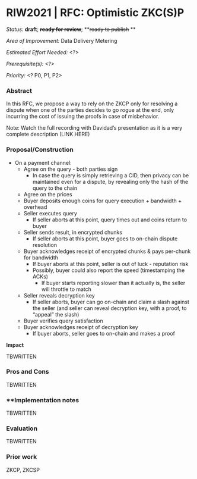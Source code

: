# RIW2021 | RFC: Optimistic ZKC(S)P

_Status:_ **draft**; **~~ready for review~~**; **~~ready to publish~~ **

_Area of Improvement:_ Data Delivery Metering

_Estimated Effort Needed:_ &lt;?>

_Prerequisite(s):_ &lt;?>

_Priority:_ &lt;? P0, P1, P2>


### Abstract

In this RFC, we propose a way to rely on the ZKCP only for resolving a dispute when one of the parties decides to go rogue at the end, only incurring the cost of issuing the proofs in case of misbehavior.

Note: Watch the full recording with Davidad’s presentation as it is a very complete description (LINK HERE)

### **Proposal/Construction**

*   On a payment channel:
    *   Agree on the query - both parties sign
        *   In case the query is simply retrieving a CID, then privacy can be maintained even for a dispute, by revealing only the hash of the query to the chain
    *   Agree on the prices
    *   Buyer deposits enough coins for query execution + bandwidth + overhead
    *   Seller executes query
        *   If seller aborts at this point, query times out and coins return to buyer
    *   Seller sends result, in encrypted chunks
        *   If seller aborts at this point, buyer goes to on-chain dispute resolution
    *   Buyer acknowledges receipt of encrypted chunks & pays per-chunk for bandwidth
        *   If buyer aborts at this point, seller is out of luck - reputation risk
        *   Possibly, buyer could also report the speed (timestamping the ACKs)
            *   If buyer starts reporting slower than it actually is, the seller will throttle to match
    *   Seller reveals decryption key
        *   If seller aborts, buyer can go on-chain and claim a slash against the seller (and seller can reveal decryption key, with a proof, to “appeal” the slash)
    *   Buyer verifies query satisfaction
    *   Buyer acknowledges receipt of decryption key 
        *   If buyer aborts, seller goes to on-chain and makes a proof

**Impact**

TBWRITTEN

### Pros and Cons

TBWRITTEN

### **Implementation **notes**

TBWRITTEN

### **Evaluation**

TBWRITTEN

### Prior work

ZKCP, ZKCSP
